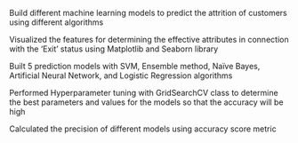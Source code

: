 Build different machine learning models to predict the attrition of customers using different algorithms

Visualized the features for determining the effective attributes in connection with the ‘Exit’ status using Matplotlib and Seaborn library

Built 5 prediction models with SVM, Ensemble method, Naïve Bayes, Artificial Neural Network, and Logistic Regression algorithms

Performed Hyperparameter tuning with GridSearchCV class to determine the best parameters and values for the models so that the accuracy will be high

Calculated the precision of different models using accuracy score metric
